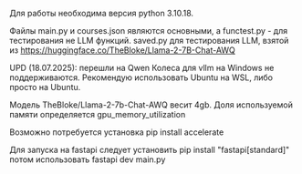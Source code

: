 Для работы необходима версия python 3.10.18. 

Файлы main.py и courses.json являются основными, а functest.py - для тестирования не LLM функций. 
saved.py для тестирования LLM, взятой из https://huggingface.co/TheBloke/Llama-2-7B-Chat-AWQ

UPD (18.07.2025): перешли на Qwen
Колеса для vllm на Windows не поддерживаются. Рекомендую использовать Ubuntu на WSL, либо просто на Ubuntu. 

Модель TheBloke/Llama-2-7b-Chat-AWQ весит 4gb. Доля используемой памяти определяется gpu_memory_utilization

Возможно потребуется установка pip install accelerate 

Для запуска на fastapi следует установить pip install "fastapi[standard]" потом использовать fastapi dev main.py
